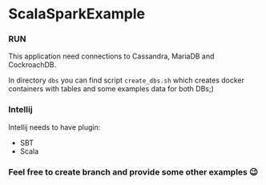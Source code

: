 # ScalaSparkExample

### RUN

This application need connections to Cassandra, MariaDB and CockroachDB.

In directory ``dbs`` you can find script ``create_dbs.sh`` which creates docker containers with tables and some examples data
for both DBs;)

### Intellij

Intellij needs to have plugin:

- SBT
- Scala

### Feel free to create branch and provide some other examples 😉
